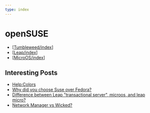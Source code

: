 ```yaml
---
type: index
---
```


# openSUSE

- [[Tumbleweed/index]]
- [[Leap/index]]
- [[MicroOS/index]]

## Interesting Posts

- [Help:Colors](https://en.opensuse.org/Help:Colors)
- [Why did you choose Suse over Fedora?](https://www.reddit.com/r/openSUSE/comments/10rk7wn/why_did_you_choose_suse_over_fedora/)
- [Difference between Leap "transactional server", microos, and leap micro?](https://www.reddit.com/r/openSUSE/comments/x81vvs/difference_between_leap_transactional_server/)
- [Network Manager vs Wicked?](https://www.reddit.com/r/openSUSE/comments/138wz5z/network_manager_vs_wicked/)

[//begin]: # "Autogenerated link references for markdown compatibility"
[Tumbleweed/index]: Tumbleweed/index.md "Tumbleweed"
[Leap/index]: Leap/index.md "Leap"
[MicroOS/index]: MicroOS/index.md "MicroOS"
[//end]: # "Autogenerated link references"
